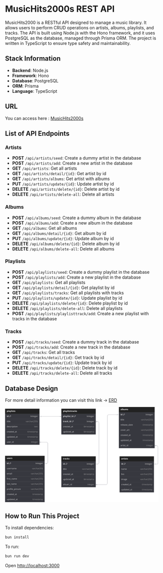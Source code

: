# MusicHits2000s REST API

MusicHits2000 is a RESTful API designed to manage a music library. It allows users to perform CRUD operations on artists, albums, playlists, and tracks. The API is built using Node.js with the Hono framework, and it uses PostgreSQL as the database, managed through Prisma ORM. The project is written in TypeScript to ensure type safety and maintainability.

## Stack Information

- **Backend**: Node.js
- **Framework**: Hono
- **Database**: PostgreSQL
- **ORM**: Prisma
- **Language**: TypeScript

## URL

You can access here :
[MusicHits2000s](https://bearmentor-music-catalog.onrender.com/)

## List of API Endpoints

### Artists

- **POST** `/api/artists/seed`: Create a dummy artist in the database
- **POST** `/api/artists/add`: Create a new artist in the database
- **GET** `/api/artists`: Get all artists
- **GET** `/api/artists/detail/{id}`: Get artist by id
- **GET** `/api/artists/albums`: Get artist with albums
- **PUT** `/api/artists/update/{id}`: Update artist by id
- **DELETE** `/api/artists/delete/{id}`: Delete artist by id
- **DELETE** `/api/artists/delete-all`: Delete all artists

### Albums

- **POST** `/api/albums/seed`: Create a dummy album in the database
- **POST** `/api/albums/add`: Create a new album in the database
- **GET** `/api/albums`: Get all albums
- **GET** `/api/albums/detail/{id}`: Get album by id
- **PUT** `/api/albums/update/{id}`: Update album by id
- **DELETE** `/api/albums/delete/{id}`: Delete album by id
- **DELETE** `/api/albums/delete-all`: Delete all albums

### Playlists

- **POST** `/api/playlists/seed`: Create a dummy playlist in the database
- **POST** `/api/playlists/add`: Create a new playlist in the database
- **GET** `/api/playlists`: Get all playlists
- **GET** `/api/playlists/detail/{id}`: Get playlist by id
- **GET** `/api/playlists/tracks`: Get all playlists with tracks
- **PUT** `/api/playlists/update/{id}`: Update playlist by id
- **DELETE** `/api/playlists/delete/{id}`: Delete playlist by id
- **DELETE** `/api/playlists/delete-all`: Delete all playlists
- **POST** `/api/playlists/playlisttrack/add`: Create a new playlist with tracks in the database

### Tracks

- **POST** `/api/tracks/seed`: Create a dummy track in the database
- **POST** `/api/tracks/add`: Create a new track in the database
- **GET** `/api/tracks`: Get all tracks
- **GET** `/api/tracks/detail/{id}`: Get track by id
- **PUT** `/api/tracks/update/{id}`: Update track by id
- **DELETE** `/api/tracks/delete/{id}`: Delete track by id
- **DELETE** `/api/tracks/delete-all`: Delete all tracks

## Database Design

For more detail information you can visit this link ->
[ERD](https://dbdiagram.io/d/music_pedia-6759b12c46c15ed4791089f9)

![ERD](./assets/music_pedia.svg)

## How to Run This Project

To install dependencies:

```sh
bun install
```

To run:

```sh
bun run dev
```

Open [http://localhost:3000](http://localhost:3000)
